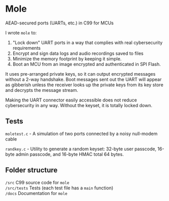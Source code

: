 # Mole
AEAD-secured ports (UARTs, etc.) in C99 for MCUs

I wrote `mole` to:

1. "Lock down" UART ports in a way that complies with real cybersecurity requirements
2. Encrypt and sign data logs and audio recordings saved to files
3. Minimize the memory footprint by keeping it simple.
4. Boot an MCU from an image encrypted and authenticated in SPI Flash.

It uses pre-arranged private keys, so it can output encrypted messages without a 2-way handshake. Boot messages sent out the UART will appear as gibberish unless the receiver looks up the private keys from its key store and decrypts the message stream.

Making the UART connector easily accessible does not reduce cybersecurity in any way. Without the keyset, it is totally locked down.

## Tests
`moletest.c` - A simulation of two ports connected by a noisy null-modem cable

`randkey.c` - Utility to generate a random keyset: 32-byte user passcode, 16-byte admin passcode, and 16-byte HMAC total 64 bytes.

## Folder structure

`/src` C99 source code for `mole`  
`/src/tests` Tests (each test file has a `main` function)  
`/docs` Documentation for `mole`
